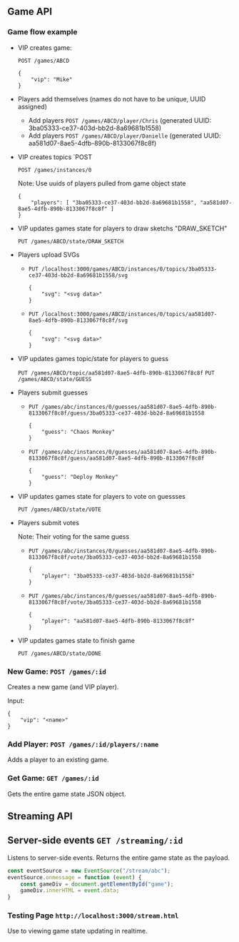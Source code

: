 
## Game API

### Game flow example


* VIP creates game: 

    `POST /games/ABCD`

    ```
    {
        "vip": "Mike"
    }
    ```

* Players add themselves (names do not have to be unique, UUID assigned)
    * Add players `POST /games/ABCD/player/Chris` (generated UUID: 3ba05333-ce37-403d-bb2d-8a69681b1558)
    * Add players `POST /games/ABCD/player/Danielle` (generated UUID: aa581d07-8ae5-4dfb-890b-8133067f8c8f)

* VIP creates topics `POST


    `POST /games/instances/0`

    Note: Use uuids of players pulled from game object state

    ```
    {
        "players": [ "3ba05333-ce37-403d-bb2d-8a69681b1558", "aa581d07-8ae5-4dfb-890b-8133067f8c8f" ]
    }
    ```

* VIP updates games state for players to draw sketchs "DRAW_SKETCH"

    `PUT /games/ABCD/state/DRAW_SKETCH`


* Players upload SVGs
    * `PUT /localhost:3000/games/ABCD/instances/0/topics/3ba05333-ce37-403d-bb2d-8a69681b1558/svg`

        ```
        {
            "svg": "<svg data>"
        }
        ```

    * `PUT /localhost:3000/games/ABCD/instances/0/topics/aa581d07-8ae5-4dfb-890b-8133067f8c8f/svg`

        ```
        {
            "svg": "<svg data>"
        }
        ```

* VIP updates games topic/state for players to guess

    `PUT /games/ABCD/topic/aa581d07-8ae5-4dfb-890b-8133067f8c8f`
    `PUT /games/ABCD/state/GUESS`

* Players submit guesses

    * `PUT /games/abc/instances/0/guesses/aa581d07-8ae5-4dfb-890b-8133067f8c8f/guess/3ba05333-ce37-403d-bb2d-8a69681b1558`

        ```
        {
            "guess": "Chaos Monkey"
        }
        ```

    * `PUT /games/abc/instances/0/guesses/aa581d07-8ae5-4dfb-890b-8133067f8c8f/guess/aa581d07-8ae5-4dfb-890b-8133067f8c8f`

        ```
        {
            "guess": "Deploy Monkey"
        }
        ```

* VIP updates games state for players to vote on guessses

    `PUT /games/ABCD/state/VOTE`

* Players submit votes

    Note: Their voting for the same guess

    * `PUT /games/abc/instances/0/guesses/aa581d07-8ae5-4dfb-890b-8133067f8c8f/vote/3ba05333-ce37-403d-bb2d-8a69681b1558`

        ```
        {
            "player": "3ba05333-ce37-403d-bb2d-8a69681b1558"
        }
        ```

    * `PUT /games/abc/instances/0/guesses/aa581d07-8ae5-4dfb-890b-8133067f8c8f/vote/3ba05333-ce37-403d-bb2d-8a69681b1558`

        ```
        {
            "player": "aa581d07-8ae5-4dfb-890b-8133067f8c8f"
        }
        ```

* VIP updates games state to finish game

    `PUT /games/ABCD/state/DONE`


### New Game: `POST /games/:id`

Creates a new game (and VIP player).

Input:

```
{
    "vip": "<name>"
}
```

### Add Player: `POST /games/:id/players/:name`

Adds a player to an existing game.

### Get Game: `GET /games/:id`

Gets the entire game state JSON object.

## Streaming API

## Server-side events `GET /streaming/:id`

Listens to server-side events. Returns the entire game state as the payload.

```javascript
const eventSource = new EventSource("/stream/abc");
eventSource.onmessage = function (event) {
    const gameDiv = document.getElementById("game");
    gameDiv.innerHTML = event.data;
}
```

### Testing Page `http://localhost:3000/stream.html`

Use to viewing game state updating in realtime.

